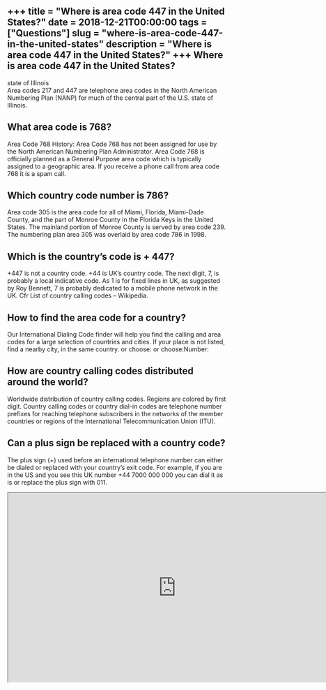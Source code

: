 +++
title = "Where is area code 447 in the United States?"
date = 2018-12-21T00:00:00
tags = ["Questions"]
slug = "where-is-area-code-447-in-the-united-states"
description = "Where is area code 447 in the United States?"
+++
Where is area code 447 in the United States?
--------------------------------------------

state of Illinois  
Area codes 217 and 447 are telephone area codes in the North American Numbering Plan (NANP) for much of the central part of the U.S. state of Illinois.

What area code is 768?
----------------------

Area Code 768 History: Area Code 768 has not been assigned for use by the North American Numbering Plan Administrator. Area Code 768 is officially planned as a General Purpose area code which is typically assigned to a geographic area. If you receive a phone call from area code 768 it is a spam call.

Which country code number is 786?
---------------------------------

Area code 305 is the area code for all of Miami, Florida, Miami-Dade County, and the part of Monroe County in the Florida Keys in the United States. The mainland portion of Monroe County is served by area code 239. The numbering plan area 305 was overlaid by area code 786 in 1998.

Which is the country’s code is + 447?
-------------------------------------

+447 is not a country code. +44 is UK’s country code. The next digit, 7, is probably a local indicative code. As 1 is for fixed lines in UK, as suggested by Roy Bennett, 7 is probably dedicated to a mobile phone network in the UK. Cfr List of country calling codes – Wikipedia.

How to find the area code for a country?
----------------------------------------

Our International Dialing Code finder will help you find the calling and area codes for a large selection of countries and cities. If your place is not listed, find a nearby city, in the same country. or choose: or choose:Number:

How are country calling codes distributed around the world?
-----------------------------------------------------------

Worldwide distribution of country calling codes. Regions are colored by first digit. Country calling codes or country dial-in codes are telephone number prefixes for reaching telephone subscribers in the networks of the member countries or regions of the International Telecommunication Union (ITU).

Can a plus sign be replaced with a country code?
------------------------------------------------

The plus sign (+) used before an international telephone number can either be dialed or replaced with your country’s exit code. For example, if you are in the US and you see this UK number +44 7000 000 000 you can dial it as is or replace the plus sign with 011.

<iframe allow="accelerometer; autoplay; clipboard-write; encrypted-media; gyroscope; picture-in-picture" allowfullscreen="" class="__youtube_prefs__  epyt-is-override  no-lazyload" data-no-lazy="1" data-origheight="433" data-origwidth="770" data-skipgform_ajax_framebjll="" height="433" id="_ytid_86117" loading="lazy" src="https://www.youtube.com/embed/EFTu71-54yo?enablejsapi=1&autoplay=0&cc_load_policy=0&cc_lang_pref=&iv_load_policy=1&loop=0&modestbranding=0&rel=1&fs=1&playsinline=0&autohide=2&theme=dark&color=red&controls=1&" title="YouTube player" width="770"></iframe>